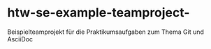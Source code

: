 # htw-se-example-teamproject-
Beispielteamprojekt für die Praktikumsaufgaben zum Thema Git und AsciiDoc
